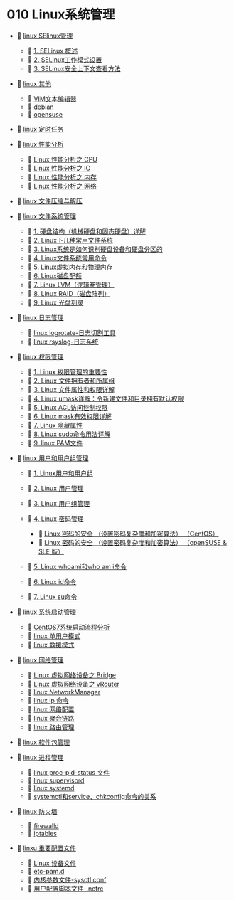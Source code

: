 # 010 Linux系统管理

* 📑 [linux SElinux管理](siyuan://blocks/20231113140707-xu4su86)

  * 📄 [1. SELinux 概述](siyuan://blocks/20240302134531-9cykhhh)
  * 📄 [2. SELinux工作模式设置](siyuan://blocks/20240302135336-lj5dlkv)
  * 📄 [3. SELinux安全上下文查看方法](siyuan://blocks/20240302135548-2rr5c2m)
* 📑 [linux 其他](siyuan://blocks/20231110105237-8z6uwqe)

  * 📄 [VIM文本编辑器](siyuan://blocks/20231110105237-3z8uj1k)
  * 📄 [debian](siyuan://blocks/20240222220111-d5ji8sn)
  * 📄 [opensuse](siyuan://blocks/20231116170151-jolbixg)
* 📄 [linux 定时任务](siyuan://blocks/20231110105237-4mqh2v9)
* 📑 [linux 性能分析](siyuan://blocks/20231110105237-tzdbegv)

  * 📄 [Linux 性能分析之 CPU](siyuan://blocks/20231110105237-8f06fmg)
  * 📄 [Linux 性能分析之 IO](siyuan://blocks/20231110105237-vgben13)
  * 📄 [Linux 性能分析之 内存](siyuan://blocks/20231110105237-7l8hmjv)
  * 📄 [Linux 性能分析之 网络](siyuan://blocks/20231110105237-u5ljjk7)
* 📄 [linux 文件压缩与解压](siyuan://blocks/20231110105237-p4lppjz)
* 📑 [linux 文件系统管理](siyuan://blocks/20231110105237-mekft9v)

  * 📄 [1. 硬盘结构（机械硬盘和固态硬盘）详解](siyuan://blocks/20231110105237-h46cl9m)
  * 📄 [2. Linux下几种常用文件系统](siyuan://blocks/20231110105237-keh9ag0)
  * 📄 [3. Linux系统是如何识别硬盘设备和硬盘分区的](siyuan://blocks/20231110105237-9r96x4b)
  * 📄 [4. Linux文件系统常用命令](siyuan://blocks/20231110105237-lfz21el)
  * 📄 [5. Linux虚拟内存和物理内存](siyuan://blocks/20231110105237-db80cv9)
  * 📄 [6. Linux磁盘配额](siyuan://blocks/20231110105237-tdeo05n)
  * 📄 [7. Linux LVM（逻辑卷管理）](siyuan://blocks/20231110105237-qai17ft)
  * 📄 [8. Linux RAID（磁盘阵列）](siyuan://blocks/20231110105237-0onhyrr)
  * 📄 [9. Linux 光盘刻录](siyuan://blocks/20231115103835-hjm12jh)
* 📑 [linux 日志管理](siyuan://blocks/20231110105237-l95y0r6)

  * 📄 [linux logrotate-日志切割工具](siyuan://blocks/20231110105237-z4jw6h5)
  * 📄 [linux rsyslog-日志系统](siyuan://blocks/20231110105237-jcomrbm)
* 📑 [linux 权限管理](siyuan://blocks/20231110105237-z29l1ho)

  * 📄 [1. Linux 权限管理的重要性](siyuan://blocks/20231110105237-b6ql61l)
  * 📄 [2. Linux 文件拥有者和所属组](siyuan://blocks/20231110105237-4ptjmen)
  * 📄 [3. Linux 文件属性和权限详解](siyuan://blocks/20231110105237-6vj74h0)
  * 📄 [4. Linux umask详解：令新建文件和目录拥有默认权限](siyuan://blocks/20231110105237-dvi304y)
  * 📄 [5. Linux ACL访问控制权限](siyuan://blocks/20231110105237-3oquv3c)
  * 📄 [6. Linux mask有效权限详解](siyuan://blocks/20231110105237-cz79885)
  * 📄 [7. Linux 隐藏属性](siyuan://blocks/20231110105237-27tsh3j)
  * 📄 [8. Linux sudo命令用法详解](siyuan://blocks/20231110105237-p8m7zix)
  * 📄 [9. linux PAM文件](siyuan://blocks/20231110105237-vmjw86n)
* 📑 [linux 用户和用户组管理](siyuan://blocks/20231110105237-2jz9weo)

  * 📄 [1. Linux用户和用户组](siyuan://blocks/20231110105237-4sij0j8)
  * 📄 [2. Linux 用户管理](siyuan://blocks/20231110105237-tux6yk0)
  * 📄 [3. Linux 用户组管理](siyuan://blocks/20231110105237-bhqpjzb)
  * 📑 [4. Linux 密码管理](siyuan://blocks/20231110105237-rci0qia)

    * 📄 [Linux 密码的安全 （设置密码复杂度和加密算法） （CentOS）](siyuan://blocks/20231124222426-bug01uu)
    * 📄 [Linux 密码的安全 （设置密码复杂度和加密算法） （openSUSE &amp; SLE 版）](siyuan://blocks/20231124222313-c4vclkc)
  * 📄 [5. Linux whoami和who am i命令](siyuan://blocks/20231110105237-kj1ofji)
  * 📄 [6. Linux id命令](siyuan://blocks/20231110105237-pv46n6y)
  * 📄 [7. Linux su命令](siyuan://blocks/20231110105237-pveuo4k)
* 📑 [linux 系统启动管理](siyuan://blocks/20231110105237-o72akll)

  * 📄 [CentOS7系统启动流程分析](siyuan://blocks/20240312200721-8dlhfph)
  * 📄 [linux 单用户模式](siyuan://blocks/20240308135222-dmx54af)
  * 📄 [linux 救援模式](siyuan://blocks/20240308135705-p9clypp)
* 📑 [linux 网络管理](siyuan://blocks/20231110105237-q0mg0iy)

  * 📄 [Linux 虚拟网络设备之 Bridge](siyuan://blocks/20231110105237-op3dz8u)
  * 📄 [Linux 虚拟网络设备之 vRouter](siyuan://blocks/20231110105237-k39nhil)
  * 📄 [linux NetworkManager](siyuan://blocks/20231110105237-qn3idd2)
  * 📄 [linux ip 命令](siyuan://blocks/20231110105237-dx5qn08)
  * 📄 [linux 网络配置](siyuan://blocks/20231110105237-b3v59f7)
  * 📄 [linux 聚合链路](siyuan://blocks/20231110105237-qnhnqtl)
  * 📄 [linux 路由管理](siyuan://blocks/20231110105237-vk5bdpj)
* 📄 [linux 软件包管理](siyuan://blocks/20231110105237-u1beis8)
* 📑 [linux 进程管理](siyuan://blocks/20231110105237-jjrt2xm)

  * 📄 [linux proc-pid-status 文件](siyuan://blocks/20231110105237-xkps35d)
  * 📄 [linux supervisord](siyuan://blocks/20231110105237-f29gce8)
  * 📄 [linux systemd](siyuan://blocks/20231110105237-qw55643)
  * 📄 [systemctl和service、chkconfig命令的关系](siyuan://blocks/20231110105237-rzhqmgg)
* 📑 [linux 防火墙](siyuan://blocks/20231110105237-frq5f12)

  * 📄 [firewalld](siyuan://blocks/20231110105237-htsujad)
  * 📄 [iptables](siyuan://blocks/20231110105237-f3d4oum)
* 📑 [linxu 重要配置文件](siyuan://blocks/20240205174137-r9uzzee)

  * 📄 [Linux 设备文件](siyuan://blocks/20240205174149-6m3swxy)
  * 📄 [etc-pam.d ](siyuan://blocks/20240211112927-ac7t3tg)
  * 📄 [内核参数文件-sysctl.conf](siyuan://blocks/20231110105237-0j1zwg6)
  * 📄 [用户配置脚本文件-.netrc ](siyuan://blocks/20240218131901-mqemnci)

‍
